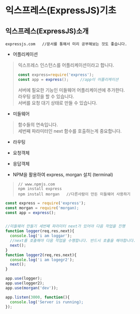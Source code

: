 # 익스프레스(ExpressJS)기초

## 익스프레스(ExpressJS)소개  
```
expressjs.com   //문서를 통해서 미리 공부해보는 것도 좋습니다.
```
+ 어플리케이션   
> 익스프레스 인스턴스를 어플리케이션이라고 합니다.
> ```javascript
> const express=require('express');
> const app = express();     //app이 어플리케이션
> ```
> 서버에 필요한 기능인 미들웨어 어플리케이션에 추가한다.   
> 라우팅 설정을 할 수 있습니다.   
> 서버를 요청 대기 상태로 만들 수 있습니다.     

+ 미들웨어   
> 함수들의 연속입니다.   
> 세번째 파라미터인 next 함수를 호출하는게 중요합니다.

+ 라우팅   

+ 요청객체 

+ 응답객체   

+ NPM을 활용하여 express, morgan 설치 (terminal)
>```
>// www.npmjs.com
>npm install express
>npm install morgan   //다른사람이 만든 미들웨어 사용하기
>```

```javascript
const express = require('express');
const morgan = require('morgan);
const app = express();


//미들웨어 만들기 세번째 파라미터 next가 있어야 다음 작업을 진행
function logger(req,res,next){
  console.log('i am loggar');
  //next를 호출해야 다음 작업을 수행합니다. 반드시 호출을 해야합니다.
  next();
}
function logger2(req,res,next){
  console.log('i am logegr2');
  next();
}

app.use(logger);
app.use(logger2);
app.use(morgan('dev'));

app.listen(3000, function(){
  console.log('Server is running);
});
```
